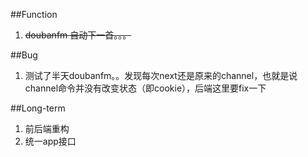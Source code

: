 

##Function

1. <del>doubanfm 自动下一首。。。</del>

##Bug

1. 测试了半天doubanfm。。发现每次next还是原来的channel，也就是说channel命令并没有改变状态（即cookie），后端这里要fix一下

##Long-term

1. 前后端重构
2. 统一app接口